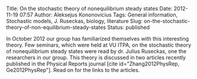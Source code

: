 Title: On the stochastic theory of nonequilibrium steady states
Date: 2012-11-19 07:57
Author: Aleksejus Kononovicius
Tags: General information, Stochastic models, J. Ruseckas, biology, literature
Slug: on-the-stochastic-theory-of-non-equilibrium-steady-states
Status: published

In October 2012
our group has familiarized themselves with this interesting theory. Few
seminars, which were held at VU ITPA, on the stochastic theory of
nonequilibrium steady states were read by dr. Julius Ruseckas, one the
researchers in our group. This theory is discussed in two articles
recently published in the Physical Reports journal \[cite
id="Zhang2012PhysRep, Ge2012PhysRep"\]. Read
on for the links to the
articles.
